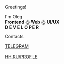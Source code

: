 Greetings!

I'm Oleg
<br>
<b>Frontend</b> @ <b>Web</b> @ <b>UI/UX</b>
<br>
<b>D E V E L O P E R</b>

Contacts

<a href="https://t.me/oleqqich">
  TELEGRAM
</a>
<br>
<br>
<a href="https://ryazan.hh.ru/resume/ba629630ff0c0fd5470039ed1f5a70574b3654">
  HH.RU/PROFILE
</a>



